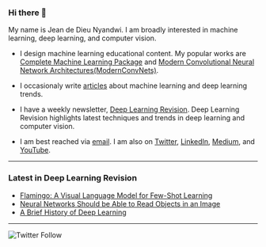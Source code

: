 ### Hi there 👋

My name is Jean de Dieu Nyandwi. I am broadly interested in machine learning, deep learning, and computer vision.

- I design machine learning educational content. My popular works are [Complete Machine Learning Package](https://github.com/Nyandwi/machine_learning_complete) and [Modern Convolutional Neural Network Architectures(ModernConvNets)](https://github.com/Nyandwi/ModernConvNets).
- I occasionaly write [articles](https://nyandwi.com/blog) about machine learning and deep learning trends.
- I have a weekly newsletter, [Deep Learning Revision](https://www.getrevue.co/profile/deeprevision). Deep Learning Revision highlights latest techniques and trends in deep learning and computer vision.

- I am best reached via [email](mailto:johnjw7084@gmail.com). I am also on [Twitter](https://twitter.com/Jeande_d), [LinkedIn](https://www.linkedin.com/in/nyandwi/), [Medium](https://jeande.medium.com), and [YouTube](https://www.youtube.com/channel/UCSPFIgLyc2t-pNim-CdyBNQ).

----------

### Latest in Deep Learning Revision

- [Flamingo: A Visual Language Model for Few-Shot Learning](https://www.getrevue.co/profile/deeprevision/issues/flamingo-a-visual-language-model-for-few-shot-learning-issue-3-1167392)
- [Neural Networks Should be Able to Read Objects in an Image](https://www.getrevue.co/profile/deeprevision/issues/neural-networks-should-be-able-to-read-objects-in-an-image-issue-2-1155688)
- [A Brief History of Deep Learning](https://www.getrevue.co/profile/deeprevision/issues/a-revised-history-of-deep-learning-issue-1-1145664)

----------
![Twitter Follow](https://img.shields.io/twitter/follow/jeande_d?label=Follow&style=social)

<!-- 
##Hide
-->



